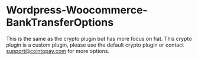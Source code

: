 # Wordpress-Woocommerce-BankTransferOptions

This is the same as the crypto plugin but has more focus on fiat.
This crypto plugin is a custom plugin, please use the default crypto plugin or contact support@cointopay.com for more options.
